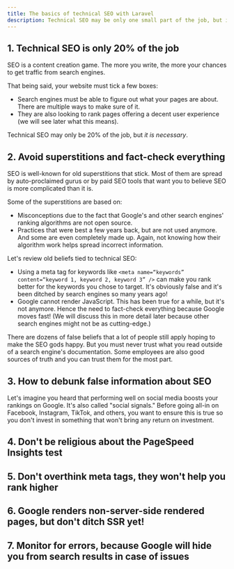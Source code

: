 ```yaml
---
title: The basics of technical SEO with Laravel
description: Technical SEO may be only one small part of the job, but it has to be done. Learn how to do it while avoiding obsolete preconceived ideas.
---
```


## 1. Technical SEO is only 20% of the job

SEO is a content creation game. The more you write, the more your chances to get traffic from search engines.

That being said, your website must tick a few boxes:
- Search engines must be able to figure out what your pages are about. There are multiple ways to make sure of it.
- They are also looking to rank pages offering a decent user experience (we will see later what this means).

Technical SEO may only be 20% of the job, but _it is necessary_.

## 2. Avoid superstitions and fact-check everything

SEO is well-known for old superstitions that stick. Most of them are spread by auto-proclaimed gurus or by paid SEO tools that want you to believe SEO is more complicated than it is.

Some of the superstitions are based on:
- Misconceptions due to the fact that Google's and other search engines' ranking algorithms are not open source.
- Practices that were best a few years back, but are not used anymore. And some are even completely made up. Again, not knowing how their algorithm work helps spread incorrect information.

Let's review old beliefs tied to technical SEO:
- Using a meta tag for keywords like `<meta name=“keywords” content=“keyword 1, keyword 2, keyword 3” />` can make you rank better for the keywords you chose to target. It's obviously false and it's been ditched by search engines so many years ago!
- Google cannot render JavaScript. This has been true for a while, but it's not anymore. Hence the need to fact-check everything because Google moves fast! (We will discuss this in more detail later because other search engines might not be as cutting-edge.)

There are dozens of false beliefs that a lot of people still apply hoping to make the SEO gods happy. But you must never trust what you read outside of a search engine's documentation. Some employees are also good sources of truth and you can trust them for the most part.

## 3. How to debunk false information about SEO

Let's imagine you heard that performing well on social media boosts your rankings on Google. It's also called "social signals." Before going all-in on Facebook, Instagram, TikTok, and others, you want to ensure this is true so you don't invest in something that won't bring any return on investment.

## 4. Don't be religious about the PageSpeed Insights test

## 5. Don't overthink meta tags, they won't help you rank higher

## 6. Google renders non-server-side rendered pages, but don't ditch SSR yet!

## 7. Monitor for errors, because Google will hide you from search results in case of issues
